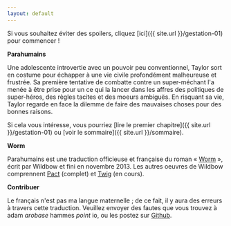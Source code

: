 ```yaml
---
layout: default
---
```


Si vous souhaitez éviter des spoilers, cliquez [ici]({{ site.url }}/gestation-01) pour commencer !


**Parahumains**

Une adolescente introvertie avec un pouvoir peu conventionnel, Taylor sort en costume pour échapper à une vie civile profondément malheureuse et frustrée.
Sa première tentative de combatte contre un super-méchant l'a menée à être prise pour un ce qui la lancer dans les affres des politiques de super-héros, des règles tacites et des moeurs ambiguës.
En risquant sa vie, Taylor regarde en face la dilemme de faire des mauvaises choses pour des bonnes raisons.

Si cela vous intéresse, vous pourriez [lire le premier chapitre]({{ site.url }}/gestation-01) ou [voir le sommaire]({{ site.url }}/sommaire).


**Worm**

Parahumains est une traduction officieuse et française du roman « [Worm](https://parahumans.wordpress.com) », écrit par Wildbow et fini en novembre 2013.
Les autres oeuvres de Wildbow comprennent [Pact](https://pactwebserial.wordpress.com) (complet) et [Twig](https://twigserial.wordpress.com) (en cours).


**Contribuer**

Le français n'est pas ma langue maternelle ; de ce fait, il y aura des erreurs à travers cette traduction.
Veuillez envoyer des fautes que vous trouvez à adam *arobase* hammes *point* io, ou les postez sur [Github](https://github.com/parahumains/parahumains.github.io/issues/new).

